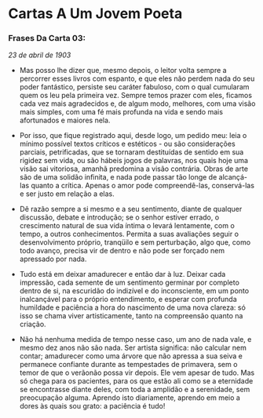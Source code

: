 # Cartas A Um Jovem Poeta

### Frases Da Carta 03:

_23 de abril de 1903_

* Mas posso lhe dizer que, mesmo depois, o leitor volta sempre a percorrer esses
livros com espanto, e que eles não perdem nada do seu poder fantástico,
persiste seu caráter fabuloso, com o qual cumularam quem os leu pela primeira
vez. Sempre temos prazer com eles, ficamos cada vez mais agradecidos e,
de algum modo, melhores, com uma visão mais simples, com uma fé mais
profunda na vida e sendo mais afortunados e maiores nela.

* Por isso, que fique registrado aqui, desde
logo, um pedido meu: leia o mínimo possível textos críticos e estéticos - ou são
considerações parciais, petrificadas, que se tornaram destituídas de sentido em
sua rigidez sem vida, ou são hábeis jogos de palavras, nos quais hoje uma
visão sai vitoriosa, amanhã predomina a visão contrária. Obras de arte são de
uma solidão infinita, e nada pode passar tão longe de alcançá-las quanto a
crítica. Apenas o amor pode compreendê-las, conservá-las e ser justo em
relação a elas. 

* Dê razão sempre a si mesmo e a seu sentimento, diante de
qualquer discussão, debate e introdução; se o senhor estiver errado, o
crescimento natural de sua vida íntima o levará lentamente, com o tempo, a
outros conhecimentos. Permita a suas avaliações seguir o desenvolvimento próprio, 
tranqüilo e sem perturbação, algo que, como todo
avanço, precisa vir de dentro e não pode ser forçado nem apressado por nada.

* Tudo está em deixar amadurecer e então dar à luz. Deixar cada impressão,
cada semente de um sentimento germinar por completo dentro de si, na
escuridão do indizível e do inconsciente, em um ponto inalcançável para o
próprio entendimento, e esperar com profunda humildade e paciência a hora do
nascimento de uma nova clareza: só isso se chama viver artisticamente, tanto
na compreensão quanto na criação.

* Não há nenhuma medida de tempo nesse caso, um ano de nada vale, e
mesmo dez anos não são nada. Ser artista significa: não calcular nem contar;
amadurecer como uma árvore que não apressa a sua seiva e permanece confiante 
durante as tempestades de primavera, sem o temor de que o verãonão possa vir depois. 
Ele vem apesar de tudo. Mas só chega para os pacientes, 
para os que estão ali como se a eternidade se encontrasse diante
deles, com toda a amplidão e a serenidade, sem preocupação alguma.
Aprendo isto diariamente, aprendo em meio a dores às quais sou grato: a
paciência é tudo!

